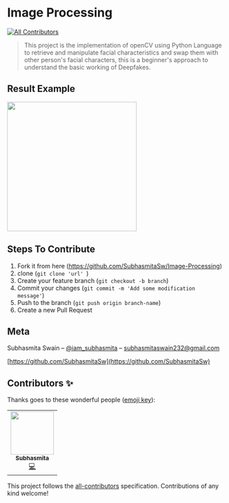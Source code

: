 # Image Processing 
<!-- ALL-CONTRIBUTORS-BADGE:START - Do not remove or modify this section -->
[![All Contributors](https://img.shields.io/badge/all_contributors-1-orange.svg?style=flat-square)](#contributors-)
<!-- ALL-CONTRIBUTORS-BADGE:END -->
>This project is the implementation of openCV using Python Language to retrieve and manipulate
facial characteristics and swap them with other person's facial characters, this is a beginner's approach to understand the basic working of Deepfakes.

<!--[![NPM Version][npm-image]][npm-url]
[![Build Status][travis-image]][travis-url]
[![Downloads Stats][npm-downloads]][npm-url] -->


<!--## Installation-->


## Result Example
<img height = "300px" src = "Assets/Annotation 2020-08-09 215636.jpg">

<!--## Development setup-->


## Steps To Contribute

1. Fork it from here (<https://github.com/SubhasmitaSw/Image-Processing>)
2. clone (`git clone 'url' `)
2. Create your feature branch (`git checkout -b branch`)
3. Commit your changes (`git commit -m 'Add some modification message'`)
4. Push to the branch (`git push origin branch-name`)
5. Create a new Pull Request

## Meta

Subhasmita Swain – [@iam_subhasmita](https://twitter.com/iam_subhasmita) – subhasmitaswain232@gmail.com

[https://github.com/SubhasmitaSw](https://github.com/SubhasmitaSw)



## Contributors ✨

Thanks goes to these wonderful people ([emoji key](https://allcontributors.org/docs/en/emoji-key)):

<!-- ALL-CONTRIBUTORS-LIST:START - Do not remove or modify this section -->
<!-- prettier-ignore-start -->
<!-- markdownlint-disable -->
<table>
  <tr>
    <td align="center"><a href="https://github.com/Ask-Subhasmita"><img src="https://avatars2.githubusercontent.com/u/57298668?v=4" width="100px;" alt=""/><br /><sub><b>Subhasmita</b></sub></a><br /><a href="https://github.com/Ask-Subhasmita/Image-Processing/commits?author=Ask-Subhasmita" title="Code">💻</a></td>
  </tr>
</table>

<!-- markdownlint-enable -->
<!-- prettier-ignore-end -->
<!-- ALL-CONTRIBUTORS-LIST:END -->

This project follows the [all-contributors](https://github.com/all-contributors/all-contributors) specification. Contributions of any kind welcome!
